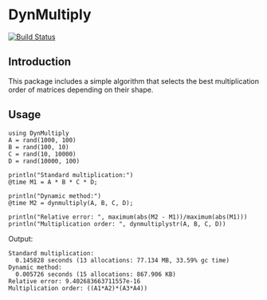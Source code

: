 # DynMultiply

[![Build Status](https://travis-ci.org/LMescheder/DynMultiply.jl.svg?branch=master)](https://travis-ci.org/LMescheder/DynMultiply.jl)

## Introduction
This package includes a simple algorithm that selects the best multiplication order of matrices depending on their shape.

## Usage
```
using DynMultiply
A = rand(1000, 100)
B = rand(100, 10)
C = rand(10, 10000)
D = rand(10000, 100)

println("Standard multiplication:")
@time M1 = A * B * C * D;

println("Dynamic method:")
@time M2 = dynmultiply(A, B, C, D);

println("Relative error: ", maximum(abs(M2 - M1))/maximum(abs(M1)))
println("Multiplication order: ", dynmultiplystr(A, B, C, D))
```
Output:
```
Standard multiplication:
  0.145828 seconds (13 allocations: 77.134 MB, 33.59% gc time)
Dynamic method:
  0.005726 seconds (15 allocations: 867.906 KB)
Relative error: 9.402683663711557e-16
Multiplication order: ((A1*A2)*(A3*A4))
```
